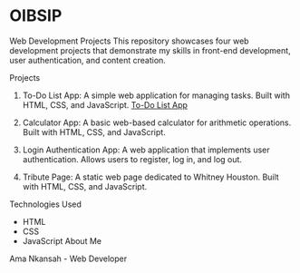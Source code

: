 # OIBSIP
Web Development Projects
This repository showcases four web development projects that demonstrate my skills in front-end development, user authentication, and content creation.

Projects

1. To-Do List App:
A simple web application for managing tasks. Built with HTML, CSS, and JavaScript.
[To-Do List App](https://OIBSIP/To-dolist/index.html)

3. Calculator App:
A basic web-based calculator for arithmetic operations. Built with HTML, CSS, and JavaScript.

4. Login Authentication App:
A web application that implements user authentication. Allows users to register, log in, and log out.

5. Tribute Page:
A static web page dedicated to Whitney Houston. Built with HTML, CSS, and JavaScript.

Technologies Used
- HTML
- CSS
- JavaScript
About Me

Ama Nkansah - Web Developer

